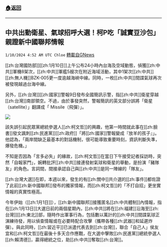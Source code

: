 ###  [:house:返回](README.md)
---


## 中共出動衛星、氣球招呼大選！柯P吃「誠實豆沙包」 親證新中國聯邦情報
`1/10/2024 4:52 AM UTC Chloe` [轉載自GNews](https://gnews.org/articles/2203314)



[[zh:台灣國防部]][[zh:1月10日]]上午公布24小時內台海及空域動態，偵獲[[zh:中共]]軍機8架次，[[zh:中共]]軍艦5艘次在附近海域活動，其中1架次[[zh:中共]][[zh:無人機]]BZK-005更一度逾越海峽中線。同時，一枚[[zh:中共]]間諜氣球再次被發現越過台海中線。  

另外，[[zh:台灣]][[zh:國家]]警報9日發布全國簡訊示警，指[[zh:中共]]衛星穿越[[zh:台灣]]南部領空。不過，由於事發突然，警報簡訊的英文部分誤將「衛星（satellite）」翻譯成「 Missile（飛彈）」。


![](ipfs://QmaxmMpVSdF6Yo3V9RkByWtZQLQg5UabQkJQuseo3RA2fY?.png)
  

該失誤引起民眾黨總統參選人[[zh:柯文哲]]的興趣，他第一時間就此事在[[zh:臉書]]發文諷刺[[zh:民進黨]][[zh:政府]]「將[[zh:國家]]警報變成『放羊的孩子』」。他認為，「兩岸間缺乏最基本的對話機制，很可能導致重要時刻，資訊判斷失準，爆發危機。」

  

不知是否因為「言多必失」的緣故，[[zh:柯文哲]]在當日下午接受記者採訪時，突然「自報家門」，婉轉批評[[zh:中共]]接連發射氣球和衛星的舉動，是扮演「豬隊友」的角色。言詞間，間接承認自己與[[zh:中共]]是同一陣線的「隊友」。

  

[[zh:台灣大選]]在即，本週以來，發生的有[[zh:關中]]共介選的[[zh:事件]]都佐證了此前[[zh:新中國聯邦]]發布的獨家情報，而[[zh:柯文哲]]的「不打自招」更坐實情報的真實性極高。

  

今年伊始（[[zh:1月1日]]），[[zh:新中國聯邦]]接獲匿名[[zh:中共體制]]內情報，指在[[zh:1月13日]]大選日前的兩個星期內，[[zh:中共]]將在[[zh:福建]]沿海至[[zh:台灣]][[zh:東北]]部，隨時作出軍事行為，包括數以萬計的[[zh:中共]]間諜氣球正演練待發，用以偵查情報或在必要時配合攻擊（攜帶各種[[zh:武器]]和延遲炸彈）。與此同時，[[zh:習近平]]已派遣代表去到[[zh:台灣]]，聯合「自己人」侯友宜和[[zh:柯文哲]]在最後十多天合作應戰，在大選中擊敗[[zh:民進黨]]總統參選人[[zh:賴清德]]，贏得總統之位，助[[zh:中共]]奪取[[zh:台灣]]。
